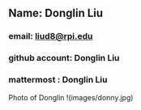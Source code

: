 ## Name: Donglin Liu
### email: liud8@rpi.edu
### github account: Donglin Liu
### mattermost : Donglin Liu

Photo of Donglin !(images/donny.jpg)
